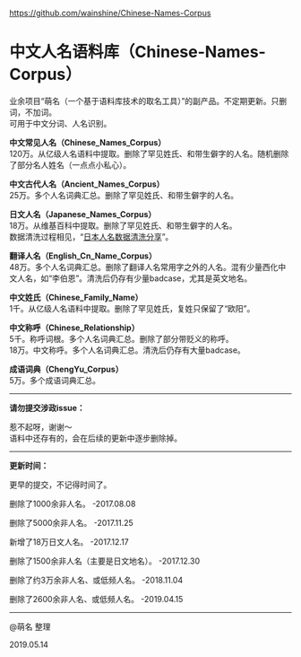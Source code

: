 https://github.com/wainshine/Chinese-Names-Corpus

# 中文人名语料库（Chinese-Names-Corpus）
业余项目“萌名（一个基于语料库技术的取名工具）”的副产品。不定期更新。只删词，不加词。</br>
可用于中文分词、人名识别。

<strong>中文常见人名（Chinese_Names_Corpus）</strong></br>
120万。从亿级人名语料中提取。删除了罕见姓氏、和带生僻字的人名。随机删除了部分名人姓名（一点点小私心）。

<strong>中文古代人名（Ancient_Names_Corpus）</strong></br>
25万。多个人名词典汇总。删除了罕见姓氏、和带生僻字的人名。

<strong>日文人名（Japanese_Names_Corpus）</strong></br>
18万。从维基百科中提取。删除了罕见姓氏、和带生僻字的人名。</br>
数据清洗过程相见，“[日本人名数据清洗分享](https://github.com/wainshine/Chinese-Names-Corpus/issues/4)”。

<strong>翻译人名（English_Cn_Name_Corpus）</strong></br>
48万。多个人名词典汇总。删除了翻译人名常用字之外的人名。混有少量西化中文人名，如“李伯恩”。清洗后仍存有少量badcase，尤其是英文地名。

<strong>中文姓氏（Chinese_Family_Name）</strong></br>
1千。从亿级人名语料中提取。删除了罕见姓氏，复姓只保留了“欧阳”。

<strong>中文称呼（Chinese_Relationship）</strong></br>
5千。称呼词根。多个人名词典汇总。删除了部分带贬义的称呼。</br>
18万。中文称呼。多个人名词典汇总。清洗后仍存有大量badcase。

<strong>成语词典（ChengYu_Corpus）</strong></br>
5万。多个成语词典汇总。

---

<strong>请勿提交涉政issue：</strong>

惹不起呀，谢谢～</br>
语料中还存有的，会在后续的更新中逐步删除掉。</br>

---

<strong>更新时间：</strong>

更早的提交，不记得时间了。

删除了1000余非人名。 -2017.08.08

删除了5000余非人名。 -2017.11.25

新增了18万日文人名。 -2017.12.17

删除了1500余非人名（主要是日文地名）。 -2017.12.30

删除了约3万余非人名、或低频人名。 -2018.11.04

删除了2600余非人名、或低频人名。 -2019.04.15

---

@萌名 整理

2019.05.14
